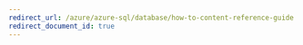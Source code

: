 ```yaml
---
redirect_url: /azure/azure-sql/database/how-to-content-reference-guide
redirect_document_id: true
---
```

